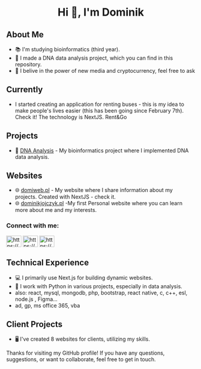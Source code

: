 <h1 align="center">Hi 👋, I'm Dominik</h1>

## About Me
- 📚 I'm studying bioinformatics (third year).
- 🧬 I made a DNA data analysis project, which you can find in this repository.
- 💪 I belive in the power of new media and cryptocurrency, feel free to ask

## Currently
- I started creating an application for renting buses - this is my idea to make people's lives easier (this has been going since February 7th). Check it! The technology is NextJS. Rent&Go


## Projects
- 🧪 [DNA Analysis](https://github.com/Gho2st/Bioinformatic-Analyse-Dna) - My bioinformatics project where I implemented DNA data analysis.
## Websites
- 🌐 [domiweb.pl](https://domiweb.pl) - My website where I share information about my projects. Created with NextJS - check it.
- 🌐 [dominikjojczyk.pl](https://dominikjojczyk.pl) -My first Personal website where you can learn more about me and my interests.

 
<h3 align="left">Connect with me:</h3>
<p align="left">
<a href="https://www.linkedin.com/in/dominikjojczyk/" target="blank"><img align="center" src="https://raw.githubusercontent.com/rahuldkjain/github-profile-readme-generator/master/src/images/icons/Social/linked-in-alt.svg" alt="https://www.linkedin.com/in/dominikjojczyk/" height="30" width="40" /></a>
<a href="https://www.facebook.com/profile.php?id=100001548255715" target="blank"><img align="center" src="https://raw.githubusercontent.com/rahuldkjain/github-profile-readme-generator/master/src/images/icons/Social/facebook.svg" alt="https://www.facebook.com/profile.php?id=100001548255715" height="30" width="40" /></a>
<a href="https://www.instagram.com/dominik_jojczyk_/" target="blank"><img align="center" src="https://raw.githubusercontent.com/rahuldkjain/github-profile-readme-generator/master/src/images/icons/Social/instagram.svg" alt="https://www.instagram.com/dominik_jojczyk_/" height="30" width="40" /></a>
</p>

## Technical Experience
- 💻 I primarily use Next.js for building dynamic websites.
- 🐍 I work with Python in various projects, especially in data analysis.
- also: react, mysql, mongodb, php, bootstrap, react native, c, c++, esl, node.js , Figma...
- ad, gp, ms office 365, vba
## Client Projects
- 🖥️ I've created 8 websites for clients, utilizing my skills.

Thanks for visiting my GitHub profile! If you have any questions, suggestions, or want to collaborate, feel free to get in touch.
